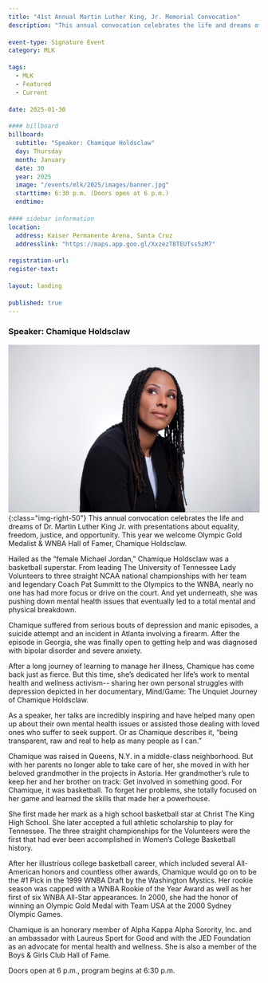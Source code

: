 ```yaml
---
title: "41st Annual Martin Luther King, Jr. Memorial Convocation"
description: "This annual convocation celebrates the life and dreams of Dr. Martin Luther King Jr. with presentations about equality, freedom, justice, and opportunity. This year we welcome Olympic Gold Medalist & WNBA Hall of Famer, Chamique Holdsclaw."

event-type: Signature Event
category: MLK

tags:
  - MLK
  - Featured
  - Current

date: 2025-01-30

#### billboard
billboard:
  subtitle: "Speaker: Chamique Holdsclaw"
  day: Thursday
  month: January
  date: 30
  year: 2025
  image: "/events/mlk/2025/images/banner.jpg"
  starttime: 6:30 p.m. (Doors open at 6 p.m.)
  endtime: 

#### sidebar information
location:
  address: Kaiser Permanente Arena, Santa Cruz
  addresslink: "https://maps.app.goo.gl/XxzezT8TEUTss5zM7"

registration-url: 
register-text: 

layout: landing

published: true
---
```


### Speaker: Chamique Holdsclaw

![Chamique Holdsclaw](images/banner.jpg){:class="img-right-50"} This annual convocation celebrates the life and dreams of Dr. Martin Luther King Jr. with presentations about equality, freedom, justice, and opportunity. This year we welcome Olympic Gold Medalist & WNBA Hall of Famer, Chamique Holdsclaw.

Hailed as the “female Michael Jordan,” Chamique Holdsclaw was a basketball superstar. From leading The University of Tennessee Lady Volunteers to three straight NCAA national championships with her team and legendary Coach Pat Summitt to the Olympics to the WNBA, nearly no one has had more focus or drive on the court. And yet underneath, she was pushing down mental health issues that eventually led to a total mental and physical breakdown.

Chamique suffered from serious bouts of depression and manic episodes, a suicide attempt and an incident in Atlanta involving a firearm. After the episode in Georgia, she was finally open to getting help and was diagnosed with bipolar disorder and severe anxiety.

After a long journey of learning to manage her illness, Chamique has come back just as fierce. But this time, she’s dedicated her life’s work to mental health and wellness activism-- sharing her own personal struggles with depression depicted in her documentary, Mind/Game: The Unquiet Journey of Chamique Holdsclaw.

As a speaker, her talks are incredibly inspiring and have helped many open up about their own mental health issues or assisted those dealing with loved ones who suffer to seek support. Or as Chamique describes it, “being transparent, raw and real to help as many people as I can.”

Chamique was raised in Queens, N.Y. in a middle-class neighborhood. But with her parents no longer able to take care of her, she moved in with her beloved grandmother in the projects in Astoria. Her grandmother’s rule to keep her and her brother on track: Get involved in something good. For Chamique, it was basketball. To forget her problems, she totally focused on her game and learned the skills that made her a powerhouse.

She first made her mark as a high school basketball star at Christ The King High School. She later accepted a full athletic scholarship to play for Tennessee. The three straight championships for the Volunteers were the first that had ever been accomplished in Women’s College Basketball history.

After her illustrious college basketball career, which included several All-American honors and countless other awards, Chamique would go on to be the #1 Pick in the 1999 WNBA Draft by the Washington Mystics. Her rookie season was capped with a WNBA Rookie of the Year Award as well as her first of six WNBA All-Star appearances. In 2000, she had the honor of winning an Olympic Gold Medal with Team USA at the 2000 Sydney Olympic Games.

Chamique is an honorary member of Alpha Kappa Alpha Sorority, Inc. and an ambassador with Laureus Sport for Good and with the JED Foundation as an advocate for mental health and wellness. She is also a member of the Boys & Girls Club Hall of Fame.

Doors open at 6 p.m., program begins at 6:30 p.m.
